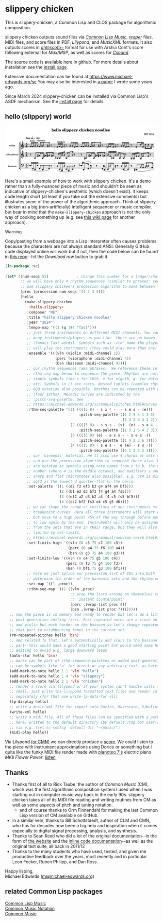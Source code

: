 # slippery chicken

This is slippery-chicken, a Common Lisp and CLOS package for algorithmic
composition.

slippery chicken outputs sound files via [*Common Lisp
Music*](https://ccrma.stanford.edu/software/clm/), [*reaper*](https://reaper.fm)
files, MIDI files, and score files in PDF, *Lilypond*, and *MusicXML*
formats. It also outputs scores in
[*antescofo~*](https://antescofo-doc.ircam.fr) format for use with Arshia Cont's
score following external for *Max/MSP*, as well as scores for
[*Csound*](https://csound.com).

The source code is available here in github. For more details about installation
see the [install page](install.md).

Extensive documentation can be found at https://www.michael-edwards.org/sc You
may also be interested in [a
paper](https://michael-edwards.org/sc/media/sc-paper-long.pdf) I wrote some
years ago.

Since March 2024 slippery-chicken can be installed via Common Lisp's ASDF
mechanism. See the [install page](install.md) for details.

## hello (slippery) world

<img width="1000" alt="sc-noodles" src="doc/media/sc-noodles.png">

Here's a small example of how to work with slippery chicken. It's a demo rather
than a fully-nuanced piece of music and shouldn't be seen as indicative of
slippery-chicken's aesthetic (which doesn't exist).  It keeps code length short
(at least if you take out the extensive comments) but illustrates some of the
power of the algorithmic approach. Think of slippery chicken as a big
(non-artificially) intelligent sequencer or music compiler, but bear in mind
that the `make-slippery-chicken` approach is not the only way of cooking
something up (e.g. see [this wiki
page](https://github.com/mdedwards/slippery-chicken/wiki/How-can-I-'roll-my-own'-slippery-chicken%3F)
for another approach).

> [!WARNING]
> Copy/pasting from a webpage into a Lisp interpreter often causes problems
> because the characters are not always standard ANSI. Generally GitHub code
> displayed online will work but if not, then the code below can be found in
> [this repo](doc/examples/hello-slippery.lsp)--hit the *Download raw* button to
> grab it.

```lisp
(in-package :sc)

(let* ((num-seqs 55)             ; change this number for a longer/shorter piece
       ;; we will have only 4 rhythm sequences (similar to phrases: see below)
       ;; use slippery chicken's procession algorithm to move between these
       (proc (procession num-seqs '(1 2 3 4)))
       (hello 
         (make-slippery-chicken
          '+hello-slippery+ 
          :composer "ME"
          :title "hello slippery chicken noodles"
          :year "2024"
          :tempo-map '((1 (q 144 "fast")))
          ;; just three instruments on different MIDI channels. You can have as
          ;; many instruments/players as you like--there are no known limits
          ;; (famous last words). Symbols such as 'vln' name the players who
          ;; will play the instruments (they could play more than one)
          :ensemble '(((vln (violin :midi-channel 1))
                       (perc (vibraphone :midi-channel 4))
                       (bsn (bassoon :midi-channel 9))))
          ;; our rhythm sequences (aka phrases). We reference these in the
          ;; rthm-seq-map below to sequence the piece. Rhythms are notated as
          ;; simple symbols like s for 16th, e for eighth, q. for dotted quarter
          ;; etc. Symbols in () are rests. Nested tuplets (complex rhythms) and
          ;; RQQ notation also possible. Rhythms can be repeated with e.g. s x 4
          ;; (four 16ths). Melodic curves are indicated by the
          ;; :pitch-seq-palette. See
          ;; https://michael-edwards.org/sc/manual/pitches.html#curves
          :rthm-seq-palette '((1 ((((5 8) - s x 4 -  - s e s - (e)))
                                  :pitch-seq-palette ((1 2 5 4 1 3 6)
                                                      (5 3 2 6 4 1 2))))
                              (2 ((((5 8) - s s s - (s)  (e) - s x 4 -))
                                  :pitch-seq-palette ((1 3 2 6 4 2 3))))
                              (3 ((((5 8) (e) - e s s - - s e s -))
                                  :pitch-seq-palette ((1 4 2 3 6 3))))
                              (4 ((((5 8) - s e s -  e (e) - s s -))
                                  :pitch-seq-palette ((4 1 2 5 2 3)))))
          ;; our 'harmonic' material. We'll also use 4 chords or sets so that we
          ;; can use the procession algorithm to sequence these also. Pitches
          ;; are notated as symbols using note names from c to b, the octave
          ;; number (where 4 is the middle octave), and modifiers s and f for
          ;; sharp and flat (microtones also possible). E.g. cs4 is middle c#,
          ;; dqf2 is the lowest d quarter-flat on the cello.
          :set-palette '((1 ((d2 f2 ef3 b3 g4 af4 a4 bf5)))
                         (2 ((b1 e2 d3 bf3 f4 g4 a4 fs5)))
                         (3 ((ef2 a2 d3 b2 a3 f4 c5 fs5 bf5)))
                         (4 ((cs2 bf2 fs3 e4 c5 g5 d6))))
          ;; we can shape the range or tessitura of our instruments using
          ;; breakpoint curves. Here all three instruments will start off low
          ;; but move to a high point 75% of the way through before moving back
          ;; to low again by the end. Instruments will only be assigned pitches
          ;; from the sets that are in their range, but they will also be
          ;; limited by set-limits.
          ;; https://michael-edwards.org/sc/manual/nouveau-reich.html#interpl
          :set-limits-high '((vln (0 c5 75 c7 100 c5))
                             (perc (0 a4 75 f6 100 a4))
                             (bsn (0 g3 75 a4 100 g3)))
          :set-limits-low '((vln (0 c4 75 g5 100 c4))
                            (perc (0 f3 75 g4 100 f3))
                            (bsn (0 bf1 75 g3 100 bf1)))
          ;; here we just splice our procession list of IDs into both 'maps' to
          ;; determine the order of the harmonic sets and the rhythm sequences.
          :set-map `((1 ,proc))
          :rthm-seq-map `((1 ((vln ,proc)
                              ;; wrap the lists around on themselves to get
                              ;; 'instant counterpoint'
                              (perc ,(wrap-list proc 4))
                              (bsn ,(wrap-list proc 7))))))))
  ;; now the piece is in memory and ready to render but let's do a little
  ;; post-generation editing first. Fast repeated notes are a cinch on the vibes
  ;; and violin but much harder on the bassoon so let's change repeated notes in
  ;; that part to neighbouring tones in the current set.
  (rm-repeated-pitches hello 'bsn)
  ;; and related to that, let's automatically add slurs to the bassoon
  ;; part--this would make a good starting point but would need some hand
  ;; editing to avoid e.g. large downward leaps
  (auto-slur hello 'bsn)
  ;; marks can be part of rthm-sequence-palettes or added post-generation. They
  ;; can be symbols like 'a' for accent or any arbitrary text, as here.
  (add-mark-to-note hello 1 1 'vln "hello")
  (add-mark-to-note hello 1 4 'vln "slippery")
  (add-mark-to-note hello 2 1 'vln "chicken")
  ;; render a score via lilypond or if your system can't handle calls to the
  ;; shell, just write the lilypond formatted text files and render in lilypond
  ;; separately (for that use write-lp-data-for-all)
  (lp-display hello)
  ;; write a music-xml file for import into Dorico, Musescore, Sibelius etc.
  (write-xml hello)
  ;; write a midi file. All of these files can be specified with a path or, as
  ;; here, written to the default directory (by default /tmp but user-settable
  ;; via e.g. (set-sc-config 'default-dir "~/music/")
  (midi-play hello))
```

Via Lilypond [(or CMN)](https://ccrma.stanford.edu/software/cmn/) we can
directly produce a
[score](doc/media/_hello-slippery-chicken-noodles-score.pdf). We could listen
to the piece with instrument approximations using Dorico or something but I
quite like the funky MIDI file render made with [pianoteq
7's](https://www.modartt.com/pianoteq_overview) electric piano *MKII Flower
Power*:
[listen](https://github.com/mdedwards/slippery-chicken/raw/quicklisp/doc/media/hello-slippery-chicken-noodles.mp3)

## Thanks

- Thanks first of all to Rick Taube, the author of *Common Music* (CM), which
was the first algorithmic composition system I used when I was starting out in
computer music way back in the early 90s. slippery chicken takes all of its MIDI
file reading and writing routines from CM as well as some aspects of pitch and
tuning notation.  
  - and of course thanks to Orm Finnendahl for making the last Common Lisp
  version of CM available on GitHub.
- In a similar vein, thanks to Bill Schottstaedt, author of CLM and CMN, who has
for decades now  been a big help and inspiration when it comes especially to
digital signal processing, analysis, and synthesis.
- Thanks to Sean Reed who did a lot of the original documentation--in the form
of [the website](https://michael-edwards.org/sc) and the [inline code
documentation](https://michael-edwards.org/sc/robodoc/toc_index.html)--as well
as the original test suite, all back in 2011/12
- Thanks to the many students who have used, tested, and given me productive
feedback over the years, most recently and in particular Leon Focker, Ruben
Philipp, and Dan Ross.

Happy lisping,   
  Michael Edwards (m@michael-edwards.org)

## related Common Lisp packages
[Common Lisp Music](https://ccrma.stanford.edu/software/clm/)  
[Common Music Notation](https://ccrma.stanford.edu/software/cmn/)  
[Common Music](https://github.com/ormf/cm)
